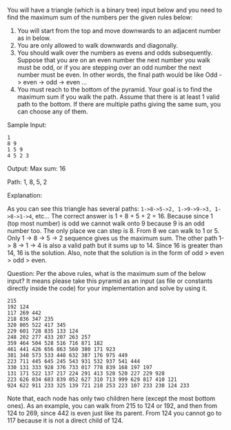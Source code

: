 You will have a triangle (which is a binary tree) input below and you need to find the maximum sum of
the numbers per the given rules below:
1. You will start from the top and move downwards to an adjacent number as in below.
2. You are only allowed to walk downwards and diagonally.
3. You should walk over the numbers as evens and odds subsequently. Suppose that you are on an even
number the next number you walk must be odd, or if you are stepping over an odd number the next
number must be even. In other words, the final path would be like
Odd -> even -> odd -> even ...
4. You must reach to the bottom of the pyramid.
Your goal is to find the maximum sum if you walk the path. Assume that there is at least 1 valid path to
the bottom. If there are multiple paths giving the same sum, you can choose any of them.

Sample Input:
```
1
8 9
1 5 9
4 5 2 3
```

Output:
Max sum: 16

Path: 1, 8, 5, 2

Explanation:

As you can see this triangle has several paths: `1->8->5->2, 1->9->9->3, 1->8->1->4`, etc... 
The correct answer is 1 + 8 + 5 + 2 = 16. Because since 1 (top most number) is odd we cannot walk onto 9 because 9 is an odd number too. The only place we can step is 8. From 8 we can walk to 1 or 5. Only 1 -> 8 -> 5 -> 2 sequence gives us the maximum sum. The other path 1-> 8 -> 1 -> 4 is also a valid path but
it sums up to 14. Since 16 is greater than 14, 16 is the solution. Also, note that the solution is in the form
of odd > even > odd > even.


Question:
Per the above rules, what is the maximum sum of the below input? It means please take this pyramid as an input (as file or constants directly inside the code) for your implementation and solve by using it.
```
215
192 124
117 269 442
218 836 347 235
320 805 522 417 345
229 601 728 835 133 124
248 202 277 433 207 263 257
359 464 504 528 516 716 871 182
461 441 426 656 863 560 380 171 923
381 348 573 533 448 632 387 176 975 449
223 711 445 645 245 543 931 532 937 541 444
330 131 333 928 376 733 017 778 839 168 197 197
131 171 522 137 217 224 291 413 528 520 227 229 928
223 626 034 683 839 052 627 310 713 999 629 817 410 121
924 622 911 233 325 139 721 218 253 223 107 233 230 124 233
```

Note that, each node has only two children here (except the most bottom ones). As an example, you can walk from 215 to 124 or 192, and then from 124 to 269, since 442 is even just like its parent. From 124
you cannot go to 117 because it is not a direct child of 124.
